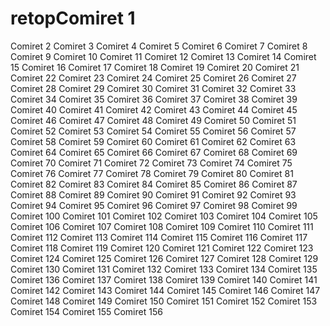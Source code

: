 # retopComiret 1
Comiret 2
Comiret 3
Comiret 4
Comiret 5
Comiret 6
Comiret 7
Comiret 8
Comiret 9
Comiret 10
Comiret 11
Comiret 12
Comiret 13
Comiret 14
Comiret 15
Comiret 16
Comiret 17
Comiret 18
Comiret 19
Comiret 20
Comiret 21
Comiret 22
Comiret 23
Comiret 24
Comiret 25
Comiret 26
Comiret 27
Comiret 28
Comiret 29
Comiret 30
Comiret 31
Comiret 32
Comiret 33
Comiret 34
Comiret 35
Comiret 36
Comiret 37
Comiret 38
Comiret 39
Comiret 40
Comiret 41
Comiret 42
Comiret 43
Comiret 44
Comiret 45
Comiret 46
Comiret 47
Comiret 48
Comiret 49
Comiret 50
Comiret 51
Comiret 52
Comiret 53
Comiret 54
Comiret 55
Comiret 56
Comiret 57
Comiret 58
Comiret 59
Comiret 60
Comiret 61
Comiret 62
Comiret 63
Comiret 64
Comiret 65
Comiret 66
Comiret 67
Comiret 68
Comiret 69
Comiret 70
Comiret 71
Comiret 72
Comiret 73
Comiret 74
Comiret 75
Comiret 76
Comiret 77
Comiret 78
Comiret 79
Comiret 80
Comiret 81
Comiret 82
Comiret 83
Comiret 84
Comiret 85
Comiret 86
Comiret 87
Comiret 88
Comiret 89
Comiret 90
Comiret 91
Comiret 92
Comiret 93
Comiret 94
Comiret 95
Comiret 96
Comiret 97
Comiret 98
Comiret 99
Comiret 100
Comiret 101
Comiret 102
Comiret 103
Comiret 104
Comiret 105
Comiret 106
Comiret 107
Comiret 108
Comiret 109
Comiret 110
Comiret 111
Comiret 112
Comiret 113
Comiret 114
Comiret 115
Comiret 116
Comiret 117
Comiret 118
Comiret 119
Comiret 120
Comiret 121
Comiret 122
Comiret 123
Comiret 124
Comiret 125
Comiret 126
Comiret 127
Comiret 128
Comiret 129
Comiret 130
Comiret 131
Comiret 132
Comiret 133
Comiret 134
Comiret 135
Comiret 136
Comiret 137
Comiret 138
Comiret 139
Comiret 140
Comiret 141
Comiret 142
Comiret 143
Comiret 144
Comiret 145
Comiret 146
Comiret 147
Comiret 148
Comiret 149
Comiret 150
Comiret 151
Comiret 152
Comiret 153
Comiret 154
Comiret 155
Comiret 156
